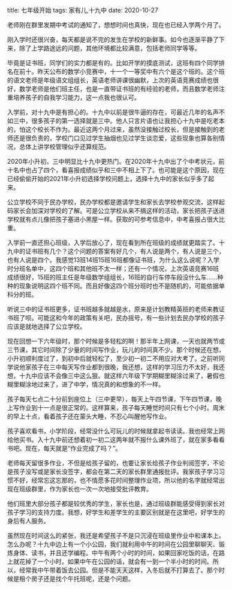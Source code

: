 title: 七年级开始
tags: 家有儿,十九中
date: 2020-10-27

老师刚在群里发期中考试的通知了，想想时间也真快，现在也已经入学两个月了。

刚入学时还很兴奋，每天都是说不完的发生在学校的新鲜事。如今也逐渐平静了下来，除了上学路途远的问题，其他环境都比较满意，包括老师同学等等。

毕竟是证书班，同学们的实力都是有的。比如开学的摸底测试，这班有四个同学排名在前十。昨天公布的数学小竞赛中，十一个一等奖中有六个是这个班的。这个班的语文老师是年级语文组组长，英语老师讲课很幽默，上次的英语竞赛成绩也很好，数学老师是他们班主任，也是一直带证书班的有经验的老师，而且数学老师注重培养孩子的自我学习能力，这一点我也很认可。

入学前，对十九中是有担心的。十九中以前是很牛逼的存在，可最近几年的名声不如三中，很多孩子的第一选择就是三中。他人只言片语也让我担心十九中是吃老本的，怕这个校长不作为。最近这两个月过来，虽然没接触过校长，但是接触到的老师还是很负责的，学校门口见过学生抽烟也见过学生谈恋爱，这些现象也算各别情况，总体上讲学校管理似乎还算规范。

2020年小升初，三中明显比十九中更热门。在2020年十九中出了个中考状元，前十名中也占了四个，看喜报成绩似乎和三中不相上下了。也可能是这个原因，现在已经偷偷开始的2021年小升初选择学校问题上，选择十九中的家长似乎多了起来。

公立学校不同于民办学校，民办学校都是邀请学生和家长去学校参观交流，这样起码家长会加深对学校的了解。可是公立学校从来不搞这样的活动，家长把孩子送进学校就有点儿像把孩子塞进小黑屋一样。获取的可参考信息中，中考喜报占很大比重。

入学前一直还担心班级，入学后放心了，现在看到所在班级的成绩就更踏实了。十九中的证书班有几个？这个问题的答案有好几个，有人说是两个，有人说是三个，也有人说是四个。我感觉13班14班15班16班都像证书班，为什么这么说呢？入学时分班名单中，这四个班和其他班不太一样；还有一个情况，上次英语竞赛16班成绩很好，15班的班主任是年级数学组组长，16班的自行车停车段没什么车……种种的现象说明这四个班不同。而且好像这四个班分班时也不是随机的，可能依据单科分的班。

听说三中的证书班更多，证书班越多就越是水，原来是计划教精英班的老师来教证书班了呗。可能这和今年的政策有关吧，民办摇号，有一些计划去民办学校的孩子应该是就地选择了公立学校。

现在回想一下六年级时，那个时候是多轻松的啊！那半年上网课，一天也就两节或三节课，其它时间除了少量的时间写作业，玩儿的时间真不少。那个时候还在想，小升初顺利度过了，到初中后就轻松了，至少初一初二不用应对大考了。之前听同学说他家孩子在三中每天写作业都到很晚，我还想，这样的学习压力不太好，我还想，十九中应该不会像三中这么狠。就这样六年级下学期糊里糊涂过来了，暑假也糊里糊涂地过来了，进了中学，情况真的和想象的不一样。

孩子每天七点二十分前到座位上（三中更早），每天上午四节课，下午四节课，晚上写作业到十一点是很正常的。这样算来，孩子每天睡觉时间只有七个小时。周末的早上十点，看着孩子还在蒙头大睡，不忍心叫醒他写作业。

孩子喜欢看书，小学阶段，经常没什么可玩儿的时候就拿起书读读。我也经常上网给他买书。入十九中前还想着初一初二这两年就不报什么课外班了，就在家多看看书吧。现在，每天就是“作业完成了吗？”。

老师每天留很多作业，不但是给孩子留的，也要让家长给孩子作业判阅签字，不论是孩子没写或是家长没签字，都会在第二天的家长群里通报批评。我家孩子学习习惯不好，经常忘这忘那的，也不情愿多花时间整理作业项，所以他的名字就经常出现在班级群里，作为家长也一次一次地接受批评教育。

他们班里大部分孩子都是较优秀的学生，家长也是，通过班级群能感受得到家长对孩子学习的支持力度。我想，好学生和差学生的主要区别就是在这里吧，好学生的身后有人服务。

虽然现在时间这么的紧张，我还是希望孩子不是只沉浸在班级里作业中和课本上。怎么办呢？十九中边上有一个小公园，我们就利用中午的时间在公园里聊聊天、锻炼身体、读书，并且还学编程。中午有两个小时的时间，如果回家吃饭的话，在路上就花掉了一个小时。如果中午在公园的话，就会有一到一个半小时的时间。所以，经常我中午带着饭去公园。但是不能天天这样，入冬后就不打算去了。那个时候是租个房子还是找个午托班呢，还是个问题。
